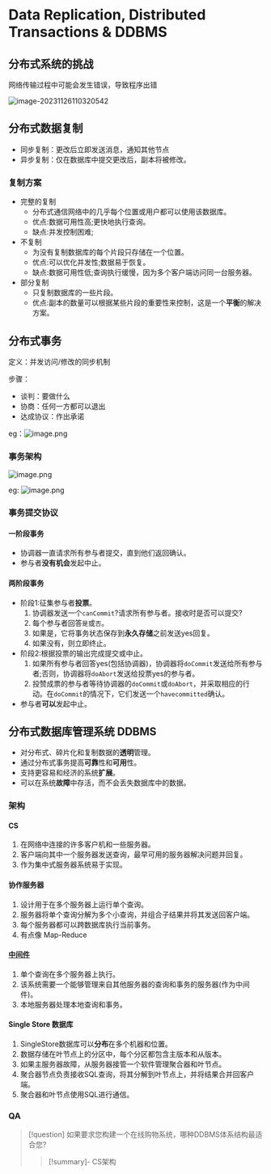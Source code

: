 # Data Replication, Distributed Transactions & DDBMS

## 分布式系统的挑战

网络传输过程中可能会发生错误，导致程序出错

![image-20231126110320542](https://pic-1257412153.cos.ap-nanjing.myqcloud.com/images/2023/11/26/image-20231126110320542-13e42e.png)



## 分布式数据复制

- 同步复制：更改后立即发送消息，通知其他节点
- 异步复制：仅在数据库中提交更改后，副本将被修改。

### 复制方案

- 完整的复制
	- 分布式通信网络中的几乎每个位置或用户都可以使用该数据库。
	- 优点:数据可用性高;更快地执行查询。
	- 缺点:并发控制困难;
- 不复制
	- 为没有复制数据库的每个片段只存储在一个位置。
	- 优点:可以优化并发性;数据易于恢复。
	- 缺点:数据可用性低;查询执行缓慢，因为多个客户端访问同一台服务器。
- 部分复制
	- 只复制数据库的一些片段。
	- 优点:副本的数量可以根据某些片段的重要性来控制，这是一个**平衡**的解决方案。


## 分布式事务

定义：并发访问/修改的同步机制

步骤：
- 谈判：要做什么
- 协商：任何一方都可以退出
- 达成协议：作出承诺

eg：![image.png](https://pic-1257412153.cos.ap-nanjing.myqcloud.com/images/2023/11/26/20231126123809-8ee924.png)

### 事务架构

![image.png](https://pic-1257412153.cos.ap-nanjing.myqcloud.com/images/2023/11/26/20231126123854-004a4e.png)

eg: ![image.png](https://pic-1257412153.cos.ap-nanjing.myqcloud.com/images/2023/11/26/20231126124333-249b77.png)

### 事务提交协议

#### 一阶段事务
- 协调器一直请求所有参与者提交，直到他们返回确认。
- 参与者**没有机会**发起中止。

#### 两阶段事务

- 阶段1:征集参与者**投票**。
	1. 协调器发送一个`canCommit`?请求所有参与者。接收时是否可以提交?
	2. 每个参与者回答`是`或`否`。
	3. 如果是，它将事务状态保存到**永久存储**之前发送yes回复。
	4. 如果没有，则立即终止。
- 阶段2:根据投票的输出完成提交或中止。
	1. 如果所有参与者回答yes(包括协调器)，协调器将`doCommit`发送给所有参与者;否则，协调器将`doAbort`发送给投票yes的参与者。
	2. 投赞成票的参与者等待协调器的`doCommit`或`doAbort`，并采取相应的行动。在`doCommit`的情况下，它们发送一个`havecommitted`确认。
- 参与者**可以**发起中止。



## 分布式数据库管理系统 DDBMS

- 对分布式、碎片化和复制数据的**透明**管理。
- 通过分布式事务提高**可靠**性和**可用**性。
- 支持更容易和经济的系统**扩展**。
- 可以在系统**故障**中存活，而不会丢失数据库中的数据。

### 架构

#### CS
1. 在网络中连接的许多客户机和一些服务器。
2. 客户端向其中一个服务器发送查询，最早可用的服务器解决问题并回复。
3. 作为集中式服务器系统易于实现。

#### 协作服务器
1. 设计用于在多个服务器上运行单个查询。
2. 服务器将单个查询分解为多个小查询，并组合子结果并将其发送回客户端。
3. 每个服务器都可以跨数据库执行当前事务。
4. 有点像 Map-Reduce

#### [中间件](../../wiki/中间件.md)

1. 单个查询在多个服务器上执行。
2. 该系统需要一个能够管理来自其他服务器的查询和事务的服务器(作为中间件)。
3. 本地服务器处理本地查询和事务。



#### Single Store 数据库

1. SingleStore数据库可以**分布**在多个机器和位置。
2. 数据存储在叶节点上的分区中，每个分区都包含主版本和从版本。
3. 如果主服务器故障，从服务器接管一个软件管理聚合器和叶节点。
4. 聚合器节点负责接收SQL查询，将其分解到叶节点上，并将结果合并回客户端。
5. 聚合器和叶节点使用SQL进行通信。

### QA

> [!question]
> 如果要求您构建一个在线购物系统，哪种DDBMS体系结构最适合您?
> 
> > [!summary]-
> > CS架构
> 





